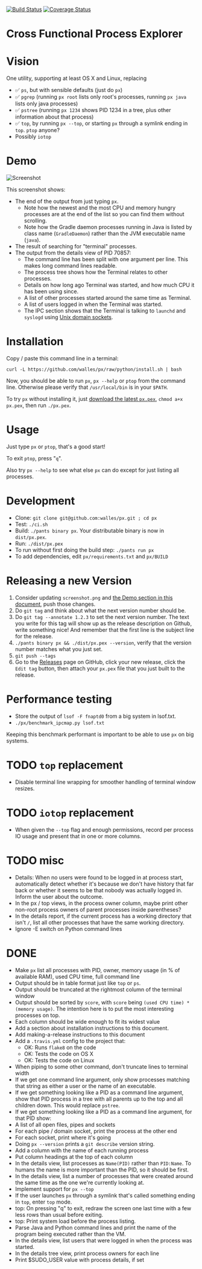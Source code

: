 [![Build Status](https://travis-ci.org/walles/px.svg?branch=python)](https://travis-ci.org/walles/px)
[![Coverage Status](https://coveralls.io/repos/github/walles/px/badge.svg?branch=python)](https://coveralls.io/github/walles/px?branch=python)

# Cross Functional Process Explorer

# Vision
One utility, supporting at least OS X and Linux, replacing
* :white_check_mark: `ps`, but with sensible defaults (just do `px`)
* :white_check_mark: `pgrep` (running `px root` lists only root's processes,
running `px java` lists only java processes)
* :white_check_mark: `pstree` (running `px 1234` shows PID 1234 in a tree, plus
other information about that process)
* :white_check_mark: `top`, by running `px --top`, or starting `px` through a
symlink ending in `top`. `ptop` anyone?
* Possibly `iotop`

# Demo
![Screenshot](https://raw.githubusercontent.com/walles/px/python/screenshot.png)

This screenshot shows:
* The end of the output from just typing `px`.
  * Note how the newest and the most CPU and memory hungry processes are at the
  end of the list so you can find them without scrolling.
  * Note how the Gradle daemon processes running in Java is listed by class name
  (`GradleDaemon`) rather than the JVM executable name (`java`).
* The result of searching for "terminal" processes.
* The output from the details view of PID 70857:
  * The command line has been split with one argument per line. This makes long
  command lines readable.
  * The process tree shows how the Terminal relates to other processes.
  * Details on how long ago Terminal was started, and how much CPU it has been
  using since.
  * A list of other processes started around the same time as Terminal.
  * A list of users logged in when the Terminal was started.
  * The IPC section shows that the Terminal is talking to `launchd` and
  `syslogd` using
  [Unix domain sockets](https://en.wikipedia.org/wiki/Unix_domain_socket).

# Installation
Copy / paste this command line in a terminal:
```
curl -L https://github.com/walles/px/raw/python/install.sh | bash
```
Now, you should be able to run `px`, `px --help` or `ptop` from the command
line. Otherwise please verify that `/usr/local/bin` is in your `$PATH`.

To try `px` without installing it, just [download the latest
`px.pex`](https://github.com/walles/px/releases/latest),
`chmod a+x px.pex`, then run `./px.pex`.

# Usage
Just type `px` or `ptop`, that's a good start!

To exit `ptop`, press "`q`".

Also try `px --help` to see what else `px` can do except for just listing all
processes.

# Development
* Clone: `git clone git@github.com:walles/px.git ; cd px`
* Test: `./ci.sh`
* Build: `./pants binary px`. Your distributable binary is now in `dist/px.pex`.
* Run: `./dist/px.pex`
* To run without first doing the build step: `./pants run px`
* To add dependencies, edit `px/requirements.txt` and `px/BUILD`

# Releasing a new Version
1. Consider updating `screenshot.png` and [the Demo section in this
document](#demo), push those changes.
2. Do `git tag` and think about what the next version number should be.
3. Do ```git tag --annotate 1.2.3``` to set the next version number. The
text you write for this tag will show up as the release description on Github,
write something nice! And remember that the first line is the subject line for
the release.
4. `./pants binary px && ./dist/px.pex --version`, verify that the version
number matches what you just set.
5. `git push --tags`
6. Go to the [Releases](https://github.com/walles/px/releases) page on GitHub,
click your new release, click the `Edit tag` button, then attach your `px.pex`
file that you just built to the release.

# Performance testing
* Store the output of `lsof -F fnaptd0` from a big system in lsof.txt.
* `./px/benchmark_ipcmap.py lsof.txt`

Keeping this benchmark performant is important to be able to use `px` on big
systems.

# TODO `top` replacement
* Disable terminal line wrapping for smoother handling of terminal window
resizes.

# TODO `iotop` replacement
* When given the `--top` flag and enough permissions, record per process IO
usage and present that in one or more columns.

# TODO misc
* Details: When no users were found to be logged in at process start,
automatically detect whether it's because we don't have history that far back or
whether it seems to be that nobody was actually logged in. Inform the user about
the outcome.
* In the px / top views, in the process owner column, maybe print other non-root
process owners of parent processes inside parentheses?
* In the details report, if the current process has a working directory that
isn't `/`, list all other processes that have the same working directory.
* Ignore -E switch on Python command lines


# DONE
* Make `px` list all processes with PID, owner, memory usage (in % of available
RAM), used CPU time, full command line
* Output should be in table format just like `top` or `ps`.
* Output should be truncated at the rightmost column of the terminal window
* Output should be sorted by `score`, with `score` being `(used CPU time) *
(memory usage)`. The intention here is to put the most interesting processes on
top.
* Each column should be wide enough to fit its widest value
* Add a section about installation instructions to this document.
* Add making-a-release instructions to this document
* Add a `.travis.yml` config to the project that:
  * OK: Runs `flake8` on the code
  * OK: Tests the code on OS X
  * OK: Tests the code on Linux
* When piping to some other command, don't truncate lines to terminal width
* If we get one command line argument, only show processes matching that string
as either a user or the name of an executable.
* If we get something looking like a PID as a command line argument, show that
PID process in a tree with all parents up to the top and all children down. This
would replace `pstree`.
* If we get something looking like a PID as a command line argument, for that
PID show:
 * A list of all open files, pipes and sockets
 * For each pipe / domain socket, print the process at the other end
 * For each socket, print where it's going
* Doing `px --version` prints a `git describe` version string.
* Add a column with the name of each running process
* Put column headings at the top of each column
* In the details view, list processes as `Name(PID)` rather than `PID:Name`.
To humans the name is more important than the PID, so it should be first.
* In the details view, list a number of processes that were created around the
same time as the one we're currently looking at.
* Implement support for `px --top`
* If the user launches `px` through a symlink that's called something ending in
`top`, enter `top` mode.
* top: On pressing "q" to exit, redraw the screen one last time with a few less
rows than usual before exiting.
* top: Print system load before the process listing.
* Parse Java and Python command lines and print the name of the program being
executed rather than the VM.
* In the details view, list users that were logged in when the process was
started.
* In the details tree view, print process owners for each line
* Print $SUDO_USER value with process details, if set
